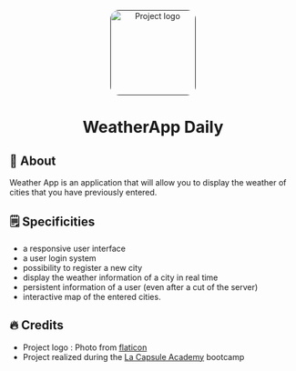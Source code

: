 <p align="center">
  <a href="" rel="noopener">
 <img src="./public/images/rainy-day.png" alt="Project logo" style='height:150px; width:150px; border-radius:15px'></a>
</p>
<h1 align="center">WeatherApp Daily</h1>


## :newspaper: About <a name = "about"></a>

Weather App is an application that will allow you to display the weather of cities that you have previously entered.

## :spiral_notepad: Specificities <a name = "getting_started"></a>

- a responsive user interface
- a user login system
- possibility to register a new city
- display the weather information of a city in real time
- persistent information of a user (even after a cut of the server)
- interactive map of the entered cities.

## :fire: Credits <a name = "credits"></a>

- Project logo : Photo from <a href="https://www.flaticon.com/premium-icon/rainy-day_3093390?term=weather&page=1&position=6&page=1&position=6&related_id=3093390&origin=search">flaticon</a>
- Project realized during the <a href="https://www.lacapsule.academy/">La Capsule Academy</a> bootcamp



  
  
  



